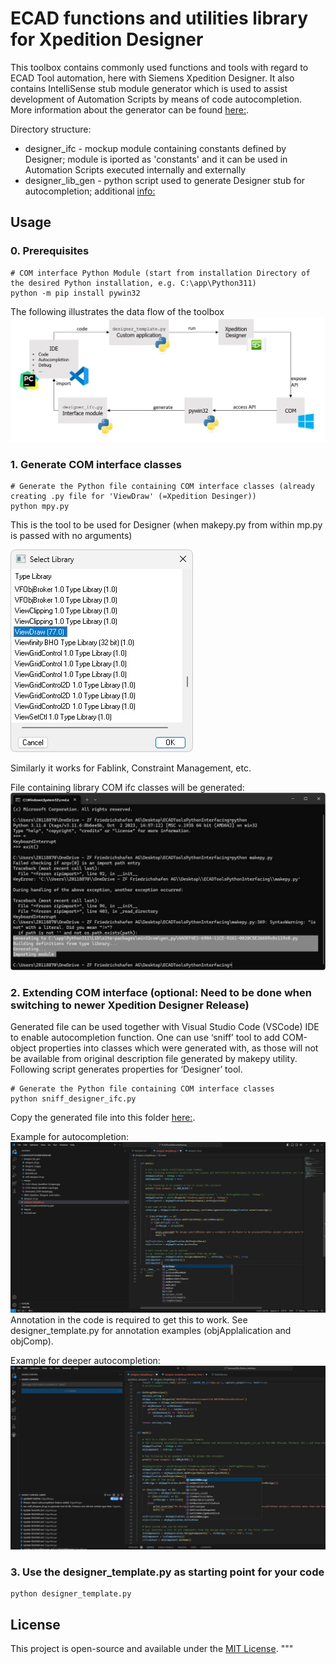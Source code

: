 # ECAD functions and utilities library for Xpedition Designer

This toolbox contains commonly used functions and tools with regard to ECAD Tool automation, here with Siemens Xpedition Designer.
It also contains IntelliSense stub module generator which is used to assist development of Automation Scripts by means of code autocompletion.
More information about the generator can be found [here:](./designer_lib_gen/README.md).

Directory structure:

* designer_ifc - mockup module containing constants defined by Designer; module is iported as 'constants' and it can be used in Automation Scripts executed internally and externally 
* designer_lib_gen - python script used to generate Designer stub for autocompletion; additional [info:](./designer_lib_gen/README.md) 

## Usage

### 0. Prerequisites
```
# COM interface Python Module (start from installation Directory of the desired Python installation, e.g. C:\app\Python311)
python -m pip install pywin32
```
The following illustrates the data flow of the toolbox
![Designer](images/flowchart.JPG)

### 1. Generate COM interface classes
```
# Generate the Python file containing COM interface classes (already creating .py file for 'ViewDraw' (=Xpedition Desinger))
python mpy.py
```
This is the tool to be used for Designer (when makepy.py from within mp.py is passed with no arguments)

![Designer](images/COM-Library-Xpedition-Designer.jpg)

Similarly it works for Fablink, Constraint Management, etc.

File containing library COM ifc classes will be generated:
![COM module](images/Generated_COM-Module.jpg)

### 2. Extending COM interface (optional: Need to be done when switching to newer Xpedition Designer Release)

Generated file can be used together with Visual Studio Code (VSCode) IDE to enable autocompletion function.
One can use ‘sniff’ tool to add COM-object properties into classes which were generated with, as those will not be available from 
original description file generated by makepy utility. Following script generates properties for ‘Designer’ tool.

```
# Generate the Python file containing COM interface classes
python sniff_designer_ifc.py 
```
Copy the generated file into this folder [here:](./designer_ifc.py).

Example for autocompletion:
![autocompletion](images/VSCode_autocompletion_example.JPG)
Annotation in the code is required to get this to work. See designer_template.py for annotation examples (objApplalication and objComp).

Example for deeper autocompletion:
![deeper_autocompletion](images/VSCode_deeper_autocompletion_example.JPG)

### 3. Use the designer_template.py as starting point for your code
```
python designer_template.py
```

## License

This project is open-source and available under the [MIT License](LICENSE).
"""


